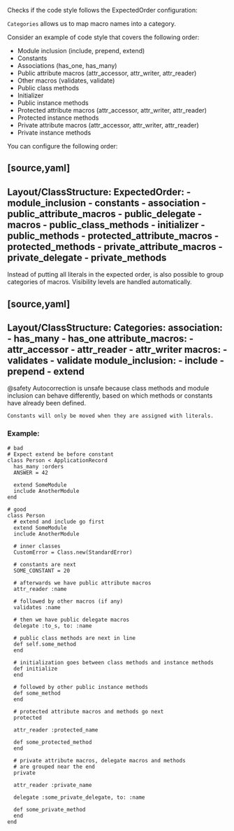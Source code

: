 Checks if the code style follows the ExpectedOrder configuration:

`Categories` allows us to map macro names into a category.

Consider an example of code style that covers the following order:

* Module inclusion (include, prepend, extend)
* Constants
* Associations (has_one, has_many)
* Public attribute macros (attr_accessor, attr_writer, attr_reader)
* Other macros (validates, validate)
* Public class methods
* Initializer
* Public instance methods
* Protected attribute macros (attr_accessor, attr_writer, attr_reader)
* Protected instance methods
* Private attribute macros (attr_accessor, attr_writer, attr_reader)
* Private instance methods

You can configure the following order:

[source,yaml]
----
 Layout/ClassStructure:
     ExpectedOrder:
       - module_inclusion
       - constants
       - association
       - public_attribute_macros
       - public_delegate
       - macros
       - public_class_methods
       - initializer
       - public_methods
       - protected_attribute_macros
       - protected_methods
       - private_attribute_macros
       - private_delegate
       - private_methods
----

Instead of putting all literals in the expected order, is also
possible to group categories of macros. Visibility levels are handled
automatically.

[source,yaml]
----
 Layout/ClassStructure:
     Categories:
       association:
         - has_many
         - has_one
       attribute_macros:
         - attr_accessor
         - attr_reader
         - attr_writer
       macros:
         - validates
         - validate
       module_inclusion:
         - include
         - prepend
         - extend
----

@safety
    Autocorrection is unsafe because class methods and module inclusion
    can behave differently, based on which methods or constants have
    already been defined.

    Constants will only be moved when they are assigned with literals.

### Example:
    # bad
    # Expect extend be before constant
    class Person < ApplicationRecord
      has_many :orders
      ANSWER = 42

      extend SomeModule
      include AnotherModule
    end

    # good
    class Person
      # extend and include go first
      extend SomeModule
      include AnotherModule

      # inner classes
      CustomError = Class.new(StandardError)

      # constants are next
      SOME_CONSTANT = 20

      # afterwards we have public attribute macros
      attr_reader :name

      # followed by other macros (if any)
      validates :name

      # then we have public delegate macros
      delegate :to_s, to: :name

      # public class methods are next in line
      def self.some_method
      end

      # initialization goes between class methods and instance methods
      def initialize
      end

      # followed by other public instance methods
      def some_method
      end

      # protected attribute macros and methods go next
      protected

      attr_reader :protected_name

      def some_protected_method
      end

      # private attribute macros, delegate macros and methods
      # are grouped near the end
      private

      attr_reader :private_name

      delegate :some_private_delegate, to: :name

      def some_private_method
      end
    end
